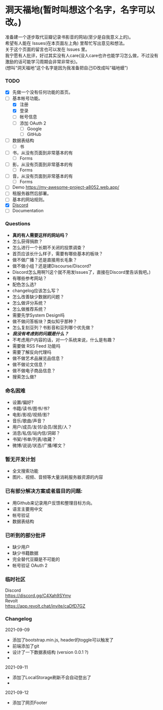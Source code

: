 # 洞天福地(暂时叫想这个名字，名字可以改。)

准备建一个逐步取代豆瓣记录书影音的网站(至少是自我意义上的)。  
希望有人能在 Issues(在本页面左上角) 里帮忙写出意见和想法。    
关于这个页面的留言也可以发在 Issues 里。  
我宁愿有人批评，好过其实没有人care(没人care也许也能学习怎么做，不过没有激励的话可能学习周期会非常非常长)。  
(想叫“洞天福地”这个名字是因为我准备把自己ID改成叫“福地蟆”)   

### TODO  
- [x] 先做一个没有任何功能的首页。
- [ ] 基本帐号功能。
  - [x] 注册
  - [x] 登录
  - [ ] 帐号信息
  - [ ] 添加 OAuth 2  
    - [ ] Google  
    - [ ] GitHub  
- [ ] 数据表结构
  - [ ] 书
- [ ] 书，从没有页面到非常基本的有
  - [ ] Forms
- [ ] 影，从没有页面到非常基本的有
  - [ ] Forms
- [ ] 音，从没有页面到非常基本的有
  - [ ] Forms
- [ ] Demo https://my-awesome-project-a8052.web.app/  
- [ ] 租服务器然后部署。
- [ ] 基本的网站规则。
- [x] [Discord](https://discord.gg/C4Xah9SYmy) 
- [ ] Documentation

### Questions
- **真的有人需要这样的网站吗？**
- 怎么获得捐款？
- 怎么进行一个长期不关闭的投票调查？
- 首页应该长什么样子，需要有哪些基本的板块？
- 做不做广播？还是直接用长毛象？
- 做不做小组？还是建Discourse/Discord?
- Discord怎么用啊?(这个就不用发Issues了，直接在Discord里告诉我吧。)
- 有哪些参考网站？
- 配色怎么选?
- changelog应该怎么写？
- 怎么改善缺少数据的问题？
- 怎么做评分系统？
- 怎么做推荐系统？
- 需要先学System Design吗
- 做不做问答板块？类似知乎那种？
- 怎么复刻豆列？书影音和豆列哪个优先做？
- ***我没有考虑到的问题是什么？***
- 不考虑用户内容的话，对一个系统来说，什么是有趣？  
- 需要做 RSS Feed 功能吗
- 需要了解反向代理吗
- 做不做艺术品展览品信息？
- 做不做论文信息？
- 做不做电子商品信息？
- 搜索怎么做?

### 命名困难
- 设置/偏好?
- 书籍/读书/图书/书?
- 电影/影视/视频/影?
- 音乐/歌曲/声音？
- 用户/成员/友邻/会员/居民/人？
- 消息/私信/站内信/洞邮？
- 书架/书单/列表/收藏？
- 微博/说说/状态/广播/嘟文？

### 暂无开发计划
- 全文搜索功能
- 图片、视频、音频等大量消耗服务器资源的内容
  
### 已有部分解决方案或者眉目的问题:  
- 用Github来记录用户反馈和整理目标方向。
- 语言主要用中文
- 帐号验证
- 数据表结构
  
### 已听到的部分批评
- 缺少用户
- 缺少书籍数据
- 完全替代豆瓣是不可能的
- 帐号验证 OAuth 2  

### 临时社区
Discord  
https://discord.gg/C4Xah9SYmy  
Revolt  
https://app.revolt.chat/invite/caDfD7GZ  


### Changelog  
2021-09-09  
- 添加了bootstrap.min.js, header的toggle可以触发了    
- 前端添加了git  
- 设计了一下数据表结构 (version 0.0.1 ?)
-   
2021-09-11
- 添加了LocalStorage刷新不会自动登出了  
- 
2021-09-12  
- 添加了网页Footer  
